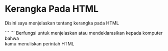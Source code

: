 # Kerangka Pada HTML
<p>Disini saya menjelaskan tentang kerangka pada HTML </p>
```
<!DOCTYPE html>
```
Berfungsi untuk menjelaskan atau mendeklarasikan kepada komputer bahwa<br>
kamu menuliskan perintah HTML </br>
